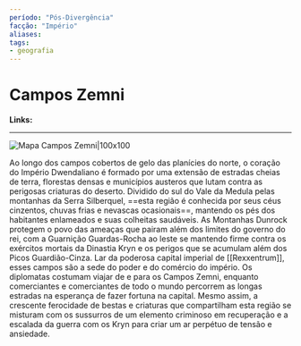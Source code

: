 ```yaml
---
período: "Pós-Divergência"
facção: "Império" 
aliases: 
tags:
- geografia
---
```


# **Campos Zemni**

**Links:**

---
![Mapa Campos Zemni|100x100](https://exandriaplayers.netlify.app/assets/Mapa-Campos-Zemni.png)

Ao longo dos campos cobertos de gelo das planícies do norte, o coração do Império Dwendaliano é formado por uma extensão de estradas cheias de terra, florestas densas e municípios austeros que lutam contra as perigosas criaturas do deserto. Dividido do sul do Vale da Medula pelas montanhas da Serra Silberquel, ==esta região é conhecida por seus céus cinzentos, chuvas frias e nevascas ocasionais==, mantendo os pés dos habitantes enlameados e suas colheitas saudáveis. As Montanhas Dunrock protegem o povo das ameaças que pairam além dos limites do governo do rei, com a Guarnição Guardas-Rocha ao leste se mantendo firme contra os exércitos mortais da Dinastia Kryn e os perigos que se acumulam além dos Picos Guardião-Cinza. Lar da poderosa capital imperial de [[Rexxentrum]], esses campos são a sede do poder e do comércio do império. Os diplomatas costumam viajar de e para os Campos Zemni, enquanto comerciantes e comerciantes de todo o mundo percorrem as longas estradas na esperança de fazer fortuna na capital. Mesmo assim, a crescente ferocidade de bestas e criaturas que compartilham esta região se misturam com os sussurros de um elemento criminoso em recuperação e a escalada da guerra com os Kryn para criar um ar perpétuo de tensão e ansiedade.
